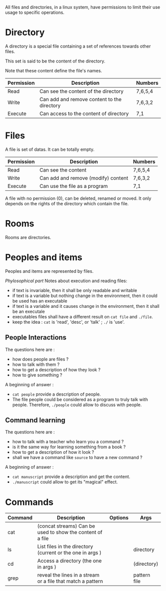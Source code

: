 All files and directories, in a linux system, have permissions to limit their use usage to specific operations.

# Directory
A directory is a special file containing a set of references towards other files.

This set is said to be the content of the directory.

Note that these content define the file's names.

| Permission | Description | Numbers |
|------------|-------------|---------|
| Read       | Can see the content of the directory | 7,6,5,4 |
| Write      | Can add and remove content to the directory     | 7,6,3,2 |
| Execute    | Can access to the content of directory | 7,1 |

# Files
A file is set of datas. It can be totally empty.

| Permission | Description | Numbers |
|------------|-------------|---------|
| Read       | Can see the content | 7,6,5,4 |
| Write      | Can add and remove (modify) content  | 7,6,3,2 |
| Execute    | Can use the file as a program | 7,1 |


A file with no permission (0), can be deleted, renamed or moved. It only depends on the rights of the directory which contain the file.

# Rooms
Rooms are directories.

# Peoples and items
Peoples and items are represented by files.

*Phylosophical part*
Notes about execution and reading files:
* if text is invariable, then it shall be only readable and writable
* if text is a variable but nothing change in the environment, then it could be used has an executable
* if text is a variable and it causes change in the environment, then it shall be an executale
* executables files shall have a different result on `cat file` and `./file`.
* keep the idea : `cat` is 'read', 'desc', or 'talk' ; `./` is 'use'.

## People Interactions 
The questions here are :
* how does people are files ?
* how to talk with them ?
* how to get a description of how they look ?
* how to give something ?

A beginning of answer :
* `cat people` provide a description of people.
* The file people could be considered as a program to truly talk with people.
  Therefore, `./people` could allow to discuss with people. 


## Command learning
The questions here are :
* how to talk with a teacher who learn you a command ?
* is it the same way for learning something from a book ?
* how to get a description of how it look ?
* shall we have a command like `source` to have a new command ?

A beginning of answer :
* `cat manuscript` provide a description and get the content.
* `./manuscript` could allow to get its "magical" effect.

# Commands

| Command | Description | Options | Args |
|------------|-------------|---------|--------|
| cat       | (concat streams) Can be used to show the content of a file |  | |
| ls      | List files in the directory (current or the one in args ) | | directory |
| cd      | Access a directory (the one in args ) | | (directory) |
| grep    | reveal the lines in a stream or a file that match a pattern ||pattern file|



